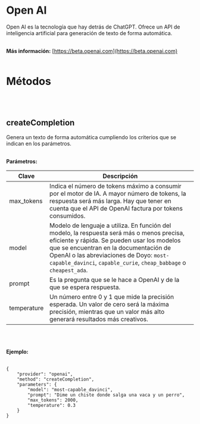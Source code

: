 # Open AI
Open AI es la tecnología que hay detrás de ChatGPT. Ofrece un API de inteligencia artificial para generación de texto de forma automática.
<br>
<br>

**Más información:**
[https://beta.openai.com](https://beta.openai.com)
<br>
<br>
  
# Métodos
<br>
<br>
  
## createCompletion
Genera un texto de forma automática cumpliendo los criterios que se indican en los parámetros.
<br>
<br>

**Parámetros:**  

| Clave  | Descripción |
| ------------- | ------------- |
| max_tokens | Indica el número de tokens máximo a consumir por el motor de IA. A mayor número de tokens, la respuesta será más larga. Hay que tener en cuenta que el API de OpenAI factura por tokens consumidos. |
| model | Modelo de lenguaje a utiliza. En función del modelo, la respuesta será más o menos precisa, eficiente y rápida. Se pueden usar los modelos que se encuentran en la documentación de OpenAI o las abreviaciones de Doyo: `most-capable_davinci`, `capable_curie`, `cheap_babbage` o `cheapest_ada`. |
| prompt | Es la pregunta que se le hace a OpenAI y de la que se espera respuesta. |
| temperature | Un número entre 0 y 1 que mide la precisión esperada. Un valor de cero será la máxima precisión, mientras que un valor más alto generará resultados más creativos. |
<br>
<br>
  
**Ejemplo:**  
<br>

    {
        "provider": "openai",
        "method": "createCompletion",
        "parameters": {
            "model": "most-capable_davinci",
            "prompt": "Dime un chiste donde salga una vaca y un perro",
            "max_tokens": 2000,
            "temperature": 0.3
        }
    }

<br>
<br>
  
